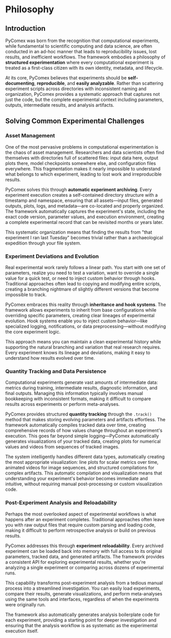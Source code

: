 # Philosophy

## Introduction

PyComex was born from the recognition that computational experiments, while fundamental to scientific computing and data science, are often conducted in an ad-hoc manner that leads to reproducibility issues, lost results, and inefficient workflows. The framework embodies a philosophy of **structured experimentation** where every computational experiment is treated as a first-class citizen with its own identity, metadata, and lifecycle.

At its core, PyComex believes that experiments should be **self-documenting**, **reproducible**, and **easily analyzable**. Rather than scattering experiment scripts across directories with inconsistent naming and organization, PyComex provides a systematic approach that captures not just the code, but the complete experimental context including parameters, outputs, intermediate results, and analysis artifacts.

## Solving Common Experimental Challenges

### Asset Management

One of the most pervasive problems in computational experimentation is the chaos of asset management. Researchers and data scientists often find themselves with directories full of scattered files: input data here, output plots there, model checkpoints somewhere else, and configuration files everywhere. This fragmentation makes it nearly impossible to understand what belongs to which experiment, leading to lost work and irreproducible results.

PyComex solves this through **automatic experiment archiving**. Every experiment execution creates a self-contained directory structure with a timestamp and namespace, ensuring that all assets—input files, generated outputs, plots, logs, and metadata—are co-located and properly organized. The framework automatically captures the experiment's state, including the exact code version, parameter values, and execution environment, creating a complete experimental record that can be revisited months or years later.

This systematic organization means that finding the results from "that experiment I ran last Tuesday" becomes trivial rather than a archaeological expedition through your file system.

### Experiment Deviations and Evolution

Real experimental work rarely follows a linear path. You start with one set of parameters, realize you need to test a variation, want to override a single value for a quick test, or need to inject custom behavior through hooks. Traditional approaches often lead to copying and modifying entire scripts, creating a branching nightmare of slightly different versions that become impossible to track.

PyComex embraces this reality through **inheritance and hook systems**. The framework allows experiments to inherit from base configurations while overriding specific parameters, creating clear lineages of experimental evolution. Hook systems enable you to inject custom behavior—like specialized logging, notifications, or data preprocessing—without modifying the core experiment logic.

This approach means you can maintain a clean experimental history while supporting the natural branching and variation that real research requires. Every experiment knows its lineage and deviations, making it easy to understand how results evolved over time.

### Quantity Tracking and Data Persistence

Computational experiments generate vast amounts of intermediate data: metrics during training, intermediate results, diagnostic information, and final outputs. Managing this information typically involves manual bookkeeping with inconsistent formats, making it difficult to compare results across experiments or perform meta-analyses.

PyComex provides structured **quantity tracking** through the `.track()` method that makes storing evolving parameters and artifacts effortless. The framework automatically compiles tracked data over time, creating comprehensive records of how values change throughout an experiment's execution. This goes far beyond simple logging—PyComex automatically generates visualizations of your tracked data, creating plots for numerical values and videos from sequences of tracked images.

The system intelligently handles different data types, automatically creating the most appropriate visualization: line plots for scalar metrics over time, animated videos for image sequences, and structured compilations for complex artifacts. This automatic compilation and visualization means that understanding your experiment's behavior becomes immediate and intuitive, without requiring manual post-processing or custom visualization code.

### Post-Experiment Analysis and Reloadability

Perhaps the most overlooked aspect of experimental workflows is what happens after an experiment completes. Traditional approaches often leave you with raw output files that require custom parsing and loading code, making it difficult to perform retrospective analysis or build on previous results.

PyComex addresses this through **experiment reloadability**. Every archived experiment can be loaded back into memory with full access to its original parameters, tracked data, and generated artifacts. The framework provides a consistent API for exploring experimental results, whether you're analyzing a single experiment or comparing across dozens of experimental runs.

This capability transforms post-experiment analysis from a tedious manual process into a streamlined investigation. You can easily load experiments, compare their results, generate visualizations, and perform meta-analyses using the same tools and interfaces, regardless of when the experiments were originally run.

The framework also automatically generates analysis boilerplate code for each experiment, providing a starting point for deeper investigation and ensuring that the analysis workflow is as systematic as the experimental execution itself.